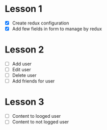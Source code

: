 # Lesson 1
- [x] Create redux configuration
- [x] Add few fields in form to manage by redux
# Lesson 2
- [ ] Add user
- [ ] Edit user
- [ ] Delete user
- [ ] Add friends for user
# Lesson 3
- [ ] Content to looged user
- [ ] Content to not logged user